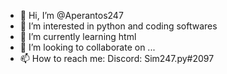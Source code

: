 - 👋 Hi, I’m @Aperantos247
- 👀 I’m interested in python and coding softwares
- 🌱 I’m currently learning html
- 💞️ I’m looking to collaborate on ...
- 📫 How to reach me: Discord: Sim247.py#2097


<!---
Aperantos247/Aperantos247 is a ✨ special ✨ repository because its `README.md` (this file) appears on your GitHub profile.
You can click the Preview link to take a look at your changes.
--->
